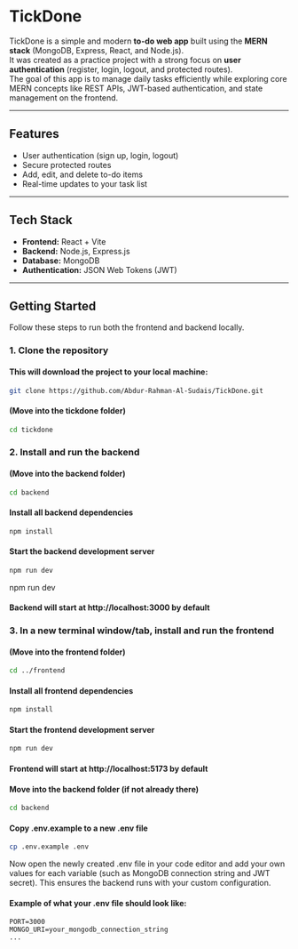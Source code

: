 # TickDone

TickDone is a simple and modern **to-do web app** built using the **MERN stack** (MongoDB, Express, React, and Node.js).  
It was created as a practice project with a strong focus on **user authentication** (register, login, logout, and protected routes).  
The goal of this app is to manage daily tasks efficiently while exploring core MERN concepts like REST APIs, JWT-based authentication, and state management on the frontend.

---

## Features

- User authentication (sign up, login, logout)
- Secure protected routes
- Add, edit, and delete to-do items
- Real-time updates to your task list

---

## Tech Stack

- **Frontend:** React + Vite
- **Backend:** Node.js, Express.js
- **Database:** MongoDB
- **Authentication:** JSON Web Tokens (JWT)

---

## Getting Started

Follow these steps to run both the frontend and backend locally.

### 1. Clone the repository

#### This will download the project to your local machine:

```bash
git clone https://github.com/Abdur-Rahman-Al-Sudais/TickDone.git
```

#### (Move into the tickdone folder)

```bash
cd tickdone
```

### 2. Install and run the backend

#### (Move into the backend folder)

```bash
cd backend
```

#### Install all backend dependencies

```bash
npm install
```

#### Start the backend development server

```bash
npm run dev
```

npm run dev

#### Backend will start at http://localhost:3000 by default

### 3. In a new terminal window/tab, install and run the frontend

#### (Move into the frontend folder)

```bash
cd ../frontend
```

#### Install all frontend dependencies

```bash
npm install
```

#### Start the frontend development server

```bash
npm run dev
```

#### Frontend will start at http://localhost:5173 by default

#### Move into the backend folder (if not already there)

```bash
cd backend
```

#### Copy .env.example to a new .env file

```bash
cp .env.example .env
```

Now open the newly created .env file in your code editor and add your own values for each variable (such as MongoDB connection string and JWT secret).
This ensures the backend runs with your custom configuration.

#### Example of what your .env file should look like:

```
PORT=3000
MONGO_URI=your_mongodb_connection_string
...
```
